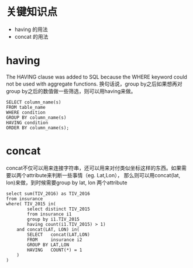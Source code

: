 # 关键知识点
- having 的用法
- concat 的用法

# having
The HAVING clause was added to SQL because the WHERE keyword could not be used with aggregate functions.
换句话说，group by之后如果想再对group by之后的数值做一些筛选，则可以用having来做。

```MySQL
SELECT column_name(s)
FROM table_name
WHERE condition
GROUP BY column_name(s)
HAVING condition
ORDER BY column_name(s);
```

# concat
concat不仅可以用来连接字符串，还可以用来对付类似坐标这样的东西。如果需要以两个attribute来判断一些事情（eg. Lat,Lon），
那么则可以用concat(lat, lon)来做，到时候需要group by lat, lon 两个attribute

```MySQL
select sum(TIV_2016) as TIV_2016
from insurance
where( TIV_2015 in(
        select distinct TIV_2015
        from insurance i1
        group by i1.TIV_2015
        having count(i1.TIV_2015) > 1)
    and concat(LAT, LON) in(
        SELECT   concat(LAT,LON)
        FROM     insurance i2
        GROUP BY LAT,LON
        HAVING   COUNT(*) = 1
    )
)
```
